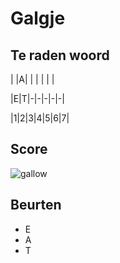 # Galgje

## Te raden woord

| |A| | | | | |

|E|T|-|-|-|-|-|

|1|2|3|4|5|6|7|

## Score
![gallow](./images/3.png)

## Beurten
* E
* A
* T